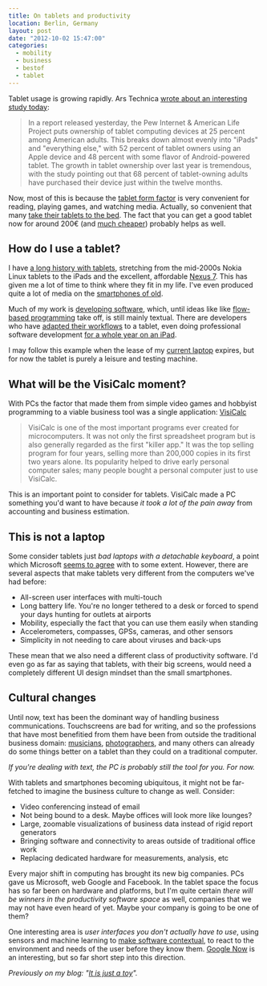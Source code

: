 ```yaml
---
title: On tablets and productivity
location: Berlin, Germany
layout: post
date: "2012-10-02 15:47:00"
categories:
  - mobility
  - business
  - bestof
  - tablet
---
```

Tablet usage is growing rapidly. Ars Technica [wrote about an interesting study today](http://arstechnica.com/gadgets/2012/10/study-shows-25-of-americans-own-a-tablet/):

> In a report released yesterday, the Pew Internet & American Life Project puts ownership of tablet computing devices at 25 percent among American adults. This breaks down almost evenly into "iPads" and "everything else," with 52 percent of tablet owners using an Apple device and 48 percent with some flavor of Android-powered tablet. The growth in tablet ownership over last year is tremendous, with the study pointing out that 68 percent of tablet-owning adults have purchased their device just within the twelve months.

Now, most of this is because the [tablet form factor](http://bergie.iki.fi/blog/why_the_tablet_form_factor_is_winning/) is very convenient for reading, playing games, and watching media. Actually, so convenient that many [take their tablets to the bed](http://www.niemanlab.org/2012/10/let-me-guess-you-sleep-with-your-ipad-dont-you/). The fact that you can get a good tablet now for around 200€ (and [much cheaper](http://techcrunch.com/2012/09/20/aakash-tablet/)) probably helps as well.

## How do I use a tablet?

I have [a long history with tablets](http://bergie.iki.fi/blog/meego-diaspora/), stretching from the mid-2000s Nokia Linux tablets to the iPads and the excellent, affordable [Nexus 7](http://www.google.com/nexus/#/7). This has given me a lot of time to think where they fit in my life. I've even produced quite a lot of media on the [smartphones of old](http://bergie.iki.fi/blog/with_nokia_you-re_not_just_a_consumer/).

Much of my work is [developing software](https://github.com/bergie), which, until ideas like like [flow-based programming](https://noflojs.org/) take off, is still mainly textual. There are developers who have [adapted their workflows](http://yieldthought.com/post/12239282034/swapped-my-macbook-for-an-ipad) to a tablet, even doing professional software development [for a whole year on an iPad](http://yieldthought.com/post/31857050698/ipad-linode-1-year-later).

I may follow this example when the lease of my [current laptop](http://bergie.iki.fi/blog/11-macbook_air-the_best_computer_i-ve_ever_had/) expires, but for now the tablet is purely a leisure and testing machine.

## What will be the VisiCalc moment?

With PCs the factor that made them from simple video games and hobbyist programming to a viable business tool was a single application: [VisiCalc](http://www.trs-80.org/visicalc/)

> VisiCalc is one of the most important programs ever created for microcomputers. It was not only the first spreadsheet program but is also generally regarded as the first "killer app." It was the top selling program for four years, selling more than 200,000 copies in its first two years alone. Its popularity helped to drive early personal computer sales; many people bought a personal computer just to use VisiCalc.

This is an important point to consider for tablets. VisiCalc made a PC something you'd want to have because *it took a lot of the pain away* from accounting and business estimation.

## This is not a laptop

Some consider tablets just _bad laptops with a detachable keyboard_, a point which Microsoft [seems to agree](http://www.microsoft.com/surface/en/us/default.aspx) with to some extent. However, there are several aspects that make tablets very different from the computers we've had before:

* All-screen user interfaces with multi-touch
* Long battery life. You're no longer tethered to a desk or forced to spend your days hunting for outlets at airports
* Mobility, especially the fact that you can use them easily when standing
* Accelerometers, compasses, GPSs, cameras, and other sensors
* Simplicity in not needing to care about viruses and back-ups

These mean that we also need a different class of productivity software. I'd even go as far as saying that tablets, with their big screens, would need a completely different UI design mindset than the small smartphones.

## Cultural changes

Until now, text has been the dominant way of handling business communications. Touchscreens are bad for writing, and so the professions that have most benefitied from them have been from outside the traditional business domain: [musicians](http://www.techradar.com/news/mobile-computing/tablets/how-musicians-are-using-the-ipad-921391), [photographers](http://terrywhite.com/techblog/ipad-fits-photography-workflow/), and many others can already do some things better on a tablet than they could on a traditional computer.

*If you're dealing with text, the PC is probably still the tool for you. For now.*

With tablets and smartphones becoming ubiquitous, it might not be far-fetched to imagine the business culture to change as well. Consider:

* Video conferencing instead of email
* Not being bound to a desk. Maybe offices will look more like lounges?
* Large, zoomable visualizations of business data instead of rigid report generators
* Bringing software and connectivity to areas outside of traditional office work
* Replacing dedicated hardware for measurements, analysis, etc

Every major shift in computing has brought its new big companies. PCs gave us Microsoft, web Google and Facebook. In the tablet space the focus has so far been on hardware and platforms, but I'm quite certain *there will be winners in the productivity software space* as well, companies that we may not have even heard of yet. Maybe your company is going to be one of them?

One interesting area is _user interfaces you don't actually have to use_, using sensors and machine learning to [make software contextual](http://worrydream.com/MagicInk/), to react to the environment and needs of the user before they know them. [Google Now](http://www.google.com/landing/now/) is an interesting, but so far short step into this direction.

*Previously on my blog: "[It is just a toy](http://bergie.iki.fi/blog/it-is-just-a-toy/)".*
